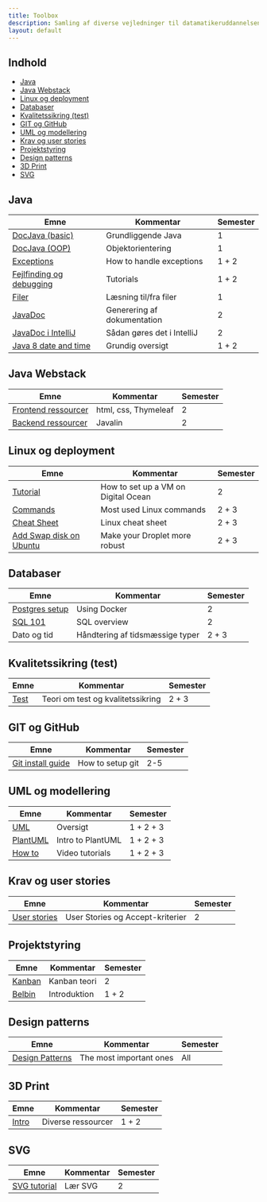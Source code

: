 ```yaml
---
title: Toolbox
description: Samling af diverse vejledninger til datamatikeruddannelsen i Lyngby og på Bornholm
layout: default
---
```


## Indhold
<!-- TOC tocDepth:2..3 chapterDepth:2..6 -->

- [Java](#java)
- [Java Webstack](#java-webstack)
- [Linux og deployment](#linux-og-deployment)
- [Databaser](#databaser)
- [Kvalitetssikring (test)](#kvalitetssikring-test)
- [GIT og GitHub](#git-og-github)
- [UML og modellering](#uml-og-modellering)
- [Krav og user stories](#krav-og-user-stories)
- [Projektstyring](#projektstyring)
- [Design patterns](#design-patterns)
- [3D Print](#3d-print)
- [SVG](#svg)

<!-- /TOC -->

## Java

| Emne | Kommentar | Semester |
|------|-----------|----------|
|[DocJava (basic)](./java/docjavabasic.md)|Grundliggende Java|1|
|[DocJava (OOP)](./java/docjavaoop.md)|Objektorientering|1|
|[Exceptions](./java/exceptions.md)|How to handle exceptions|1 + 2|
|[Fejlfinding og debugging](./java/debugging.md)|Tutorials|1 + 2|
|[Filer](./java/files.md)|Læsning til/fra filer|1|
|[JavaDoc](./java/javadoc.md)|Generering af dokumentation|2|
|[JavaDoc i IntelliJ](./java/javadocintellij.md)|Sådan gøres det i IntelliJ|2|
|[Java 8 date and time](./java/timeapi.md)|Grundig oversigt|1 + 2|

## Java Webstack

| Emne | Kommentar | Semester |
|------|-----------|----------|
|[Frontend ressourcer](../webstack/frontend/resources.md)|html, css, Thymeleaf|2|
|[Backend ressourcer](../webstack/backend/resources.md)|Javalin|2|

## Linux og deployment

| Emne | Kommentar | Semester |
|------|-----------|----------|
|[Tutorial](../linux_and_deployment/)|How to set up a VM on Digital Ocean| 2 |
|[Commands](linux/linuxcommands.md) | Most used Linux commands | 2 + 3 |
|[Cheat Sheet](linux/linuxcommands.pdf)|Linux cheat sheet| 2 + 3 |
|[Add Swap disk on Ubuntu](https://www.digitalocean.com/community/tutorials/how-to-add-swap-space-on-ubuntu-22-04)|Make your Droplet more robust| 2 + 3 |

## Databaser

| Emne | Kommentar | Semester |
|------|-----------|----------|
|[Postgres setup](https://github.com/dat2Cph/2semDockerSetupLocal)|Using Docker|2|
|[SQL 101](https://www.w3schools.com/Sql/)|SQL overview|2|
|Dato og tid|Håndtering af tidsmæssige typer |2 + 3|

## Kvalitetssikring (test)

| Emne | Kommentar | Semester |
|------|-----------|----------|
|[Test](./test/testteori.md)|Teori om test og kvalitetssikring| 2 + 3|

## GIT og GitHub

| Emne | Kommentar | Semester |
|------|-----------|----------|
|[Git install guide](git_install.md)|How to setup git|2-5|

## UML og modellering

| Emne | Kommentar | Semester |
|------|-----------|----------|
|[UML](./sys/uml/)|Oversigt|1 + 2 + 3|
|[PlantUML](./sys/uml/plantuml.md)|Intro to PlantUML|1 + 2 + 3|
|[How to](./sys/uml/tutorials.md)|Video tutorials|1 + 2 + 3|

## Krav og user stories

| Emne | Kommentar | Semester |
|------|-----------|----------|
|[User stories](./sys/requirements/userstories.md)|User Stories og Accept-kriterier|2|

## Projektstyring

| Emne | Kommentar | Semester |
|------|-----------|----------|
|[Kanban](./sys/projectmanagement/kanban.md)|Kanban teori|2|
|[Belbin](./sys/projectmanagement/belbin.md)|Introduktion|1 + 2|

## Design patterns

| Emne | Kommentar | Semester |
|------|-----------|----------|
| [Design Patterns](./designpatterns/README.md/) | The most important ones | All |

## 3D Print

| Emne | Kommentar | Semester |
|------|-----------|----------|
|[Intro](./3dprint/3dprint.md)|Diverse ressourcer| 1 + 2|

## SVG

| Emne | Kommentar | Semester |
|------|-----------|----------|
|[SVG tutorial](../svg/README.md)|Lær SVG|2|
